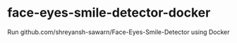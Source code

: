 # face-eyes-smile-detector-docker
Run github.com/shreyansh-sawarn/Face-Eyes-Smile-Detector using Docker

